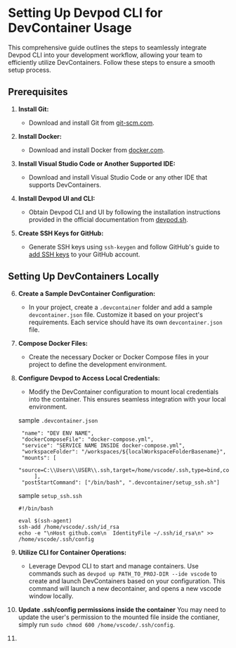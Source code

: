 # Setting Up Devpod CLI for DevContainer Usage

This comprehensive guide outlines the steps to seamlessly integrate Devpod CLI into your development workflow, allowing your team to efficiently utilize DevContainers. Follow these steps to ensure a smooth setup process.

## Prerequisites

1. **Install Git:**
   - Download and install Git from [git-scm.com](https://git-scm.com/).

2. **Install Docker:**
   - Download and install Docker from [docker.com](https://www.docker.com/get-started).

3. **Install Visual Studio Code or Another Supported IDE:**
   - Download and install Visual Studio Code or any other IDE that supports DevContainers.

4. **Install Devpod UI and CLI:**
   - Obtain Devpod CLI and UI by following the installation instructions provided in the official documentation from [devpod.sh](https://devpod.sh/).

5. **Create SSH Keys for GitHub:**
   - Generate SSH keys using `ssh-keygen` and follow GitHub's guide to [add SSH keys](https://docs.github.com/en/authentication/connecting-to-github-with-ssh/adding-a-new-ssh-key-to-your-github-account) to your GitHub account.

## Setting Up DevContainers Locally

6. **Create a Sample DevContainer Configuration:**
   - In your project, create a `.devcontainer` folder and add a sample `devcontainer.json` file. Customize it based on your project's requirements. Each service should have its own `devcontainer.json` file. 

7. **Compose Docker Files:**
   - Create the necessary Docker or Docker Compose files in your project to define the development environment.

8. **Configure Devpod to Access Local Credentials:**
   - Modify the DevContainer configuration to mount local credentials into the container. This ensures seamless integration with your local environment.
   
   sample ``.devcontainer.json``
   ```
	"name": "DEV ENV NAME",
	"dockerComposeFile": "docker-compose.yml",
	"service": "SERVICE NAME INSIDE docker-compose.yml",
	"workspaceFolder": "/workspaces/${localWorkspaceFolderBasename}",
	"mounts": [
            "source=C:\\Users\\USER\\.ssh,target=/home/vscode/.ssh,type=bind,consistency=cached"
        ],
	"postStartCommand": ["/bin/bash", ".devcontainer/setup_ssh.sh"]
   ```
   sample `setup_ssh.ssh`
   ```
   #!/bin/bash

   eval $(ssh-agent)
   ssh-add /home/vscode/.ssh/id_rsa
   echo -e "\nHost github.com\n  IdentityFile ~/.ssh/id_rsa\n" >> /home/vscode/.ssh/config
   ```

9. **Utilize CLI for Container Operations:**
   - Leverage Devpod CLI to start and manage containers. Use commands such as `devpod up PATH_TO_PROJ-DIR --ide vscode` to create and launch DevContainers based on your configuration. This command will launch a new decontainer, and opens a new vscode window locally.

10. **Update .ssh/config permissions inside the container**
   You may need to update the user's permission to the mounted file inside the contianer, simply run `sudo chmod 600 /home/vscode/.ssh/config`.

11. 